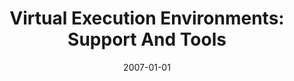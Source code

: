 ---
title: "Virtual Execution Environments: Support And Tools"
date: 2007-01-01
venue: "21th International Parallel and Distributed Processing Symposium (IPDPS 2007), Proceedings, 26-30 March 2007, Long Beach, California, USA"
paperurl: https://doi.org/10.1109/IPDPS.2007.370489
authors: "Apala Guha, Jason Hiser, Naveen Kumar, Jing Yang, Min Zhao, Shukang Zhou, Bruce R Childers, Jack W Davidson, Kim M Hazelwood and Mary Lou Soffa"
awards: ""
---